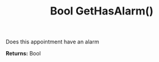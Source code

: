 ﻿---
uid: crmscript_ref_NSAppointmentEntity_GetHasAlarm
title: Bool GetHasAlarm()
intellisense: NSAppointmentEntity.GetHasAlarm
keywords: NSAppointmentEntity, GetHasAlarm
so.topic: reference
---

Does this appointment have an alarm

**Returns:** Bool



